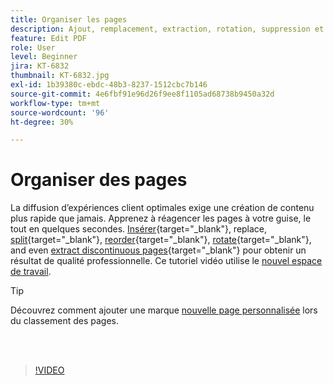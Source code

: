 ```yaml
---
title: Organiser les pages
description: Ajout, remplacement, extraction, rotation, suppression et réorganisation de pages dans votre PDF
feature: Edit PDF
role: User
level: Beginner
jira: KT-6832
thumbnail: KT-6832.jpg
exl-id: 1b39380c-ebdc-48b3-8237-1512cbc7b146
source-git-commit: 4e6fbf91e96d26f9ee8f1105ad68738b9450a32d
workflow-type: tm+mt
source-wordcount: '96'
ht-degree: 30%

---
```


# Organiser des pages

La diffusion d’expériences client optimales exige une création de contenu plus rapide que jamais. Apprenez à réagencer les pages à votre guise, le tout en quelques secondes. [Insérer](https://www.adobe.com/fr/acrobat/online/add-pages-to-pdf.html){target="_blank"}, replace, [split](https://www.adobe.com/fr/acrobat/online/split-pdf.html){target="_blank"}, [reorder](https://www.adobe.com/fr/acrobat/online/rearrange-pdf.html){target="_blank"}, [rotate](https://www.adobe.com/fr/acrobat/online/rotate-pdf.html){target="_blank"}, and even [extract discontinuous pages](https://www.adobe.com/fr/acrobat/online/extract-pdf-pages.html){target="_blank"} pour obtenir un résultat de qualité professionnelle. Ce tutoriel vidéo utilise le [nouvel espace de travail](new-workspace.md).

>[!TIP]
>
>Découvrez comment ajouter une marque [nouvelle page personnalisée](add-custom-page.md) lors du classement des pages.

<br> 

>[!VIDEO](https://video.tv.adobe.com/v/3409022?quality=12&learn=on&hidetitle=true)